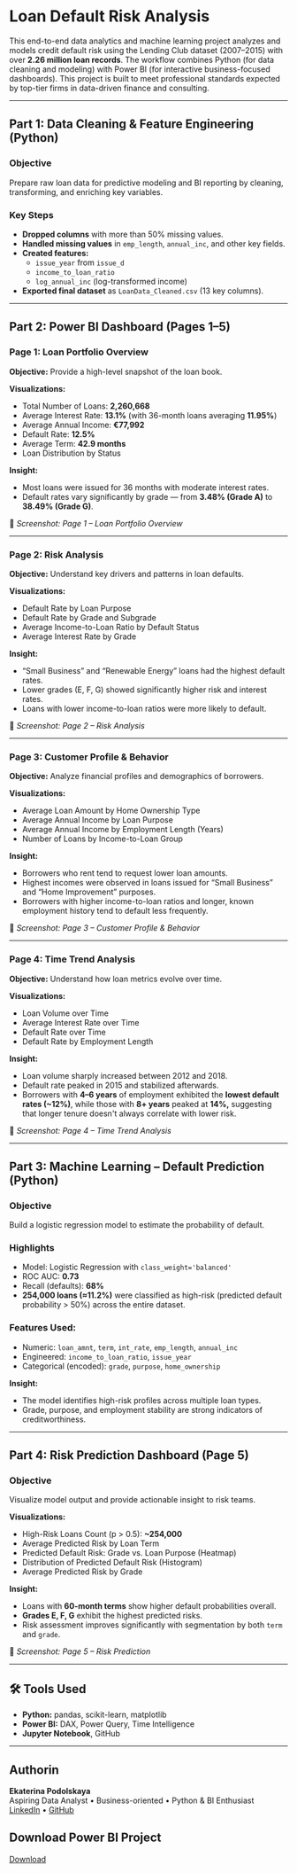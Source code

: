# Loan Default Risk Analysis

This end-to-end data analytics and machine learning project analyzes and models credit default risk using the Lending Club dataset (2007–2015) with over **2.26 million loan records**. The workflow combines Python (for data cleaning and modeling) with Power BI (for interactive business-focused dashboards). This project is built to meet professional standards expected by top-tier firms in data-driven finance and consulting.

---

## Part 1: Data Cleaning & Feature Engineering (Python)

### Objective
Prepare raw loan data for predictive modeling and BI reporting by cleaning, transforming, and enriching key variables.

### Key Steps
- **Dropped columns** with more than 50% missing values.
- **Handled missing values** in `emp_length`, `annual_inc`, and other key fields.
- **Created features:**
  - `issue_year` from `issue_d`
  - `income_to_loan_ratio`
  - `log_annual_inc` (log-transformed income)
- **Exported final dataset** as `LoanData_Cleaned.csv` (13 key columns).

---

## Part 2: Power BI Dashboard (Pages 1–5)

### Page 1: Loan Portfolio Overview
**Objective:** Provide a high-level snapshot of the loan book.

**Visualizations:**
- Total Number of Loans: **2,260,668**
- Average Interest Rate: **13.1%** (with 36-month loans averaging **11.95%**)
- Average Annual Income: **€77,992**
- Default Rate: **12.5%**
- Average Term: **42.9 months**
- Loan Distribution by Status

**Insight:**
- Most loans were issued for 36 months with moderate interest rates.
- Default rates vary significantly by grade — from **3.48% (Grade A)** to **38.49% (Grade G)**.

📸 *Screenshot: Page 1 – Loan Portfolio Overview*

---

### Page 2: Risk Analysis
**Objective:** Understand key drivers and patterns in loan defaults.

**Visualizations:**
- Default Rate by Loan Purpose
- Default Rate by Grade and Subgrade
- Average Income-to-Loan Ratio by Default Status
- Average Interest Rate by Grade

**Insight:**
- “Small Business” and “Renewable Energy” loans had the highest default rates.
- Lower grades (E, F, G) showed significantly higher risk and interest rates.
- Loans with lower income-to-loan ratios were more likely to default.

📸 *Screenshot: Page 2 – Risk Analysis*

---

### Page 3: Customer Profile & Behavior
**Objective:** Analyze financial profiles and demographics of borrowers.

**Visualizations:**
- Average Loan Amount by Home Ownership Type
- Average Annual Income by Loan Purpose
- Average Annual Income by Employment Length (Years)
- Number of Loans by Income-to-Loan Group

**Insight:**
- Borrowers who rent tend to request lower loan amounts.
- Highest incomes were observed in loans issued for “Small Business” and “Home Improvement” purposes.
- Borrowers with higher income-to-loan ratios and longer, known employment history tend to default less frequently.

📸 *Screenshot: Page 3 – Customer Profile & Behavior*

---

### Page 4: Time Trend Analysis
**Objective:** Understand how loan metrics evolve over time.

**Visualizations:**
- Loan Volume over Time
- Average Interest Rate over Time
- Default Rate over Time
- Default Rate by Employment Length

**Insight:**
- Loan volume sharply increased between 2012 and 2018.
- Default rate peaked in 2015 and stabilized afterwards.
- Borrowers with **4–6 years** of employment exhibited the **lowest default rates (~12%)**, while those with **8+ years** peaked at **14%,** suggesting that longer tenure doesn't always correlate with lower risk.

📸 *Screenshot: Page 4 – Time Trend Analysis*

---

## Part 3: Machine Learning – Default Prediction (Python)

### Objective
Build a logistic regression model to estimate the probability of default.

### Highlights
- Model: Logistic Regression with `class_weight='balanced'`
- ROC AUC: **0.73**
- Recall (defaults): **68%**
- **254,000 loans (≈11.2%)** were classified as high-risk (predicted default probability > 50%) across the entire dataset.

### Features Used:
- Numeric: `loan_amnt`, `term`, `int_rate`, `emp_length`, `annual_inc`
- Engineered: `income_to_loan_ratio`, `issue_year`
- Categorical (encoded): `grade`, `purpose`, `home_ownership`

**Insight:**
- The model identifies high-risk profiles across multiple loan types.
- Grade, purpose, and employment stability are strong indicators of creditworthiness.

---

## Part 4: Risk Prediction Dashboard (Page 5)

### Objective
Visualize model output and provide actionable insight to risk teams.

**Visualizations:**
- High-Risk Loans Count (p > 0.5): **~254,000**
- Average Predicted Risk by Loan Term
- Predicted Default Risk: Grade vs. Loan Purpose (Heatmap)
- Distribution of Predicted Default Risk (Histogram)
- Average Predicted Risk by Grade

**Insight:**
- Loans with **60-month terms** show higher default probabilities overall.
- **Grades E, F, G** exhibit the highest predicted risks.
- Risk assessment improves significantly with segmentation by both `term` and `grade`.

📸 *Screenshot: Page 5 – Risk Prediction*

---

## 🛠 Tools Used
- **Python:** pandas, scikit-learn, matplotlib
- **Power BI:** DAX, Power Query, Time Intelligence
- **Jupyter Notebook**, GitHub

---

## Authorin
**Ekaterina Podolskaya**  
Aspiring Data Analyst • Business-oriented • Python & BI Enthusiast  
[LinkedIn](www.linkedin.com/in/ekaterina-podolskaya) • [GitHub](https://github.com/Ekaterina-Podolskaya)

## Download Power BI Project
[Download](https://drive.google.com/file/d/1l2QEDxex6JWsf5OMMZ6tC21hAr69Cx1U/view?usp=sharing)
